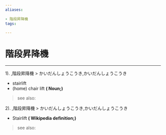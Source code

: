 ```yaml
---
aliases:
    
- 階段昇降機
tags:
    
---
```


# 階段昇降機
---
1).
,階段昇降機 > かいだんしょうこうき,かいだんしょうこうき

- stairlift
- (home) chair lift
**( Noun;)**
> see also: 
            
2).
,階段昇降機 > かいだんしょうこうき,かいだんしょうこうき

- Stairlift
**( Wikipedia definition;)**
> see also: 
            